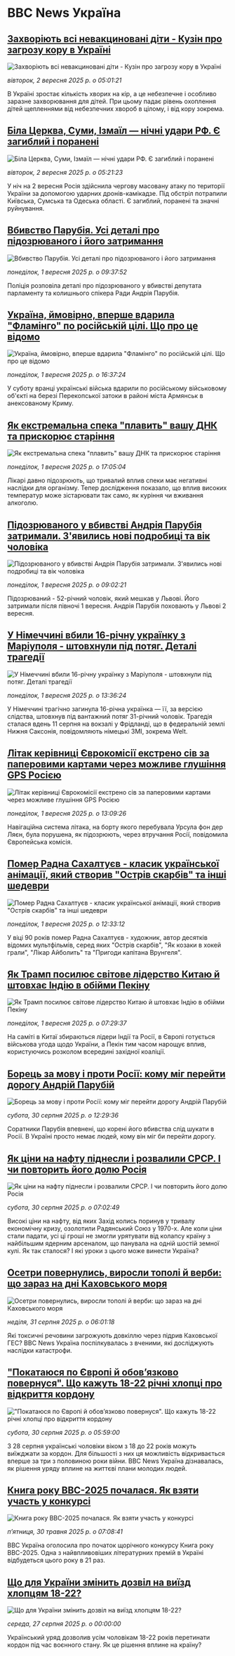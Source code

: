# BBC News Україна## [Захворіють всі невакциновані діти - Кузін про загрозу кору в Україні](https://www.bbc.com/ukrainian/articles/cx2q9z5y5xlo?at_medium=RSS&at_campaign=rss?at_campaign=githubrss)![Захворіють всі невакциновані діти - Кузін про загрозу кору в Україні](https://ichef.bbci.co.uk/ace/ws/240/cpsprodpb/05db/live/98ede9b0-871f-11f0-8539-299a7a7c0d9c.jpg)_вівторок, 2 вересня 2025 р. о 05:01:21_В Україні зростає кількість хворих на кір, а це небезпечне і особливо заразне захворювання для дітей. 
При цьому падає рівень охоплення дітей щепленнями від небезпечних хвороб в цілому, і від кору зокрема.## [Біла Церква, Суми, Ізмаїл — нічні удари РФ. Є загиблий і поранені](https://www.bbc.com/ukrainian/articles/cqlel2231w5o?at_medium=RSS&at_campaign=rss?at_campaign=githubrss)![Біла Церква, Суми, Ізмаїл — нічні удари РФ. Є загиблий і поранені](https://ichef.bbci.co.uk/ace/ws/240/cpsprodpb/e5d4/live/7415d4e0-87ba-11f0-ac68-699cfc5a03cc.jpg)_вівторок, 2 вересня 2025 р. о 05:21:23_У ніч на 2 вересня Росія здійснила чергову масовану атаку по території України за допомогою ударних дронів-камікадзе. Під обстріл потрапили Київська, Сумська та Одеська області. Є загиблий, поранені та значні руйнування.## [Вбивство Парубія. Усі деталі про підозрюваного і його затримання ](https://www.bbc.com/ukrainian/articles/c7072gyz8wvo?at_medium=RSS&at_campaign=rss?at_campaign=githubrss)![Вбивство Парубія. Усі деталі про підозрюваного і його затримання ](https://ichef.bbci.co.uk/ace/ws/240/cpsprodpb/cad7/live/400ed3c0-8712-11f0-8539-299a7a7c0d9c.jpg)_понеділок, 1 вересня 2025 р. о 09:37:52_Поліція розповіла деталі про підозрюваного у вбивстві депутата парламенту та колишнього спікера Ради Андрія Парубія.## [Україна, ймовірно, вперше вдарила "Фламінго" по російській цілі. Що про це відомо](https://www.bbc.com/ukrainian/articles/cj0y50lpgy3o?at_medium=RSS&at_campaign=rss?at_campaign=githubrss)![Україна, ймовірно, вперше вдарила "Фламінго" по російській цілі. Що про це відомо](https://ichef.bbci.co.uk/ace/ws/240/cpsprodpb/a18f/live/89346b20-8751-11f0-97b2-4f0915b1f285.jpg)_понеділок, 1 вересня 2025 р. о 16:37:24_У суботу вранці українські війська вдарили по російському військовому об'єкті на березі Перекопської затоки в районі міста Армянськ в анексованому Криму.## [Як екстремальна спека "плавить" вашу ДНК та прискорює старіння](https://www.bbc.com/ukrainian/articles/cewyv978j54o?at_medium=RSS&at_campaign=rss?at_campaign=githubrss)![Як екстремальна спека "плавить" вашу ДНК та прискорює старіння](https://ichef.bbci.co.uk/ace/ws/240/cpsprodpb/f506/live/f452fe80-6ed3-11f0-ad0c-035b9044855d.jpg)_понеділок, 1 вересня 2025 р. о 17:05:04_Лікарі давно підозрюють, що тривалий вплив спеки має негативні наслідки для організму. Тепер дослідження показало, що вплив високих температур може зістарювати так само, як куріння чи вживання алкоголю.## [Підозрюваного у вбивстві Андрія Парубія затримали. З'явились нові подробиці та вік чоловіка](https://www.bbc.com/ukrainian/articles/c99me57m153o?at_medium=RSS&at_campaign=rss?at_campaign=githubrss)![Підозрюваного у вбивстві Андрія Парубія затримали. З'явились нові подробиці та вік чоловіка](https://ichef.bbci.co.uk/ace/ws/240/cpsprodpb/2823/live/b0e697d0-86ff-11f0-b357-dba5095f4b72.jpg)_понеділок, 1 вересня 2025 р. о 09:02:21_Підозрюваний - 52-річний чоловік, який мешкав у Львові. Його затримали після півночі 1 вересня. Андрія Парубія поховають у Львові 2 вересня.## [У Німеччині вбили 16-річну українку з Маріуполя - штовхнули під потяг. Деталі трагедії](https://www.bbc.com/ukrainian/articles/c4gznn9kmpko?at_medium=RSS&at_campaign=rss?at_campaign=githubrss)![У Німеччині вбили 16-річну українку з Маріуполя - штовхнули під потяг. Деталі трагедії](https://ichef.bbci.co.uk/ace/ws/240/cpsprodpb/bc5a/live/8903b270-8736-11f0-bce3-8185e806549a.jpg)_понеділок, 1 вересня 2025 р. о 13:36:24_У Німеччині трагічно загинула 16-річна українка — її, за версією слідства, штовхнув під вантажний потяг 31-річний чоловік. Трагедія сталася вдень 11 серпня на вокзалі у Фрідланді, що в федеральній землі Нижня Саксонія, повідомляють німецькі ЗМІ, зокрема Welt.## [Літак керівниці Єврокомісії екстрено сів за паперовими картами через можливе глушіння GPS Росією](https://www.bbc.com/ukrainian/articles/c8e100dnd7no?at_medium=RSS&at_campaign=rss?at_campaign=githubrss)![Літак керівниці Єврокомісії екстрено сів за паперовими картами через можливе глушіння GPS Росією](https://ichef.bbci.co.uk/ace/ws/240/cpsprodpb/30c8/live/b0bf99f0-8722-11f0-95ce-ab02c3c61297.jpg)_понеділок, 1 вересня 2025 р. о 13:09:26_Навігаційна система літака, на борту якого перебувала Урсула фон дер Ляєн, була порушена, як підозрюють, через втручання Росії, повідомила Європейська комісія.## [Помер Радна Сахалтуєв - класик української анімації, який створив "Острів скарбів" та інші шедеври](https://www.bbc.com/ukrainian/articles/cp8z3g723r8o?at_medium=RSS&at_campaign=rss?at_campaign=githubrss)![Помер Радна Сахалтуєв - класик української анімації, який створив "Острів скарбів" та інші шедеври](https://ichef.bbci.co.uk/ace/ws/240/cpsprodpb/7820/live/d3813850-872b-11f0-9ea1-07d888221746.jpg)_понеділок, 1 вересня 2025 р. о 12:33:12_У віці 90 років помер Радна Сахалтуєв - художник, автор десятків відомих мультфільмів, серед яких "Острів скарбів", "Як козаки в хокей грали", "Лікар Айболить" та "Пригоди капітана Врунгеля".## [Як Трамп посилює світове лідерство Китаю й штовхає Індію в обійми Пекіну](https://www.bbc.com/ukrainian/articles/c0e9vyj92gzo?at_medium=RSS&at_campaign=rss?at_campaign=githubrss)![Як Трамп посилює світове лідерство Китаю й штовхає Індію в обійми Пекіну](https://ichef.bbci.co.uk/ace/ws/240/cpsprodpb/4cbf/live/72999a90-8709-11f0-b357-dba5095f4b72.jpg)_понеділок, 1 вересня 2025 р. о 07:29:37_На саміті в Китаї збираються лідери Індії та Росії, в Європі готується військова угода щодо України, а Пекін тим часом нарощує вплив, користуючись розколом всередині західної коаліції.## [Борець за мову і проти Росії: кому міг перейти дорогу Андрій Парубій](https://www.bbc.com/ukrainian/articles/c78mpydv21po?at_medium=RSS&at_campaign=rss?at_campaign=githubrss)![Борець за мову і проти Росії: кому міг перейти дорогу Андрій Парубій](https://ichef.bbci.co.uk/ace/ws/240/cpsprodpb/e8ed/live/d378c310-859a-11f0-84c8-99de564f0440.jpg)_субота, 30 серпня 2025 р. о 12:29:36_Соратники Парубія впевнені, що корені його вбивства слід шукати в Росії. В Україні просто немає людей, кому він міг би перейти дорогу.## [Як ціни на нафту піднесли і розвалили СРСР. І чи повторить його долю Росія](https://www.bbc.com/ukrainian/articles/c987691l3l9o?at_medium=RSS&at_campaign=rss?at_campaign=githubrss)![Як ціни на нафту піднесли і розвалили СРСР. І чи повторить його долю Росія](https://ichef.bbci.co.uk/ace/ws/240/cpsprodpb/37ef/live/7aba6020-84bf-11f0-b391-6936825093bd.png)_субота, 30 серпня 2025 р. о 07:02:49_Високі ціни на нафту, від яких Захід колись поринув у тривалу економічну кризу, озолотили Радянський Союз у 1970-х. Але коли ціни стали падати, усі ці гроші не змогли урятувати від колапсу країну з найбільшим ядерним арсеналом, що панувала на одній шостій земної кулі. Як так сталося? І які уроки з цього може винести Україна?## [Осетри повернулись, виросли тополі й верби: що зараз на дні Каховського моря](https://www.bbc.com/ukrainian/articles/cpv0exd3431o?at_medium=RSS&at_campaign=rss?at_campaign=githubrss)![Осетри повернулись, виросли тополі й верби: що зараз на дні Каховського моря](https://ichef.bbci.co.uk/ace/ws/240/cpsprodpb/1116/live/86519120-84cd-11f0-9a8e-b57ad0129150.jpg)_неділя, 31 серпня 2025 р. о 06:01:18_Які токсичні речовини загрожують довкіллю через підрив Каховської ГЕС?
ВВС News Україна поспілкувалась з вченими, які досліджують наслідки катастрофи.## ["Покатаюся по Європі й обовʼязково повернуся". Що кажуть 18-22 річні хлопці про відкриття кордону ](https://www.bbc.com/ukrainian/articles/cvgvjwmg2gjo?at_medium=RSS&at_campaign=rss?at_campaign=githubrss)!["Покатаюся по Європі й обовʼязково повернуся". Що кажуть 18-22 річні хлопці про відкриття кордону ](https://ichef.bbci.co.uk/ace/ws/240/cpsprodpb/6cd6/live/dae5bf80-84f1-11f0-84c8-99de564f0440.jpg)_субота, 30 серпня 2025 р. о 05:59:00_З 28 серпня українські чоловіки віком з 18 до 22 років можуть виїжджати за кордон. Для більшості з них ця можливість відкривається вперше за три з половиною роки війни. BBC News Україна дізнавалась, як рішення уряду вплине на життєві плани молодих людей.## [Книга року BBC-2025 почалася. Як взяти участь у конкурсі ](https://www.bbc.com/ukrainian/articles/clygdp91lk7o?at_medium=RSS&at_campaign=rss?at_campaign=githubrss)![Книга року BBC-2025 почалася. Як взяти участь у конкурсі ](https://ichef.bbci.co.uk/ace/ws/240/cpsprodpb/01eb/live/6dc71a60-3b9b-11f0-b0d7-71720076f013.jpg)_пʼятниця, 30 травня 2025 р. о 07:08:41_BBC Україна оголосила про початок щорічного конкурсу Книга року BBC-2025. Одна з найвпливовіших літературних премій в Україні відбудеться цього року в 21 раз.## [Що для України змінить дозвіл на виїзд хлопцям 18-22?](https://www.youtube.com/watch?v=k6Zcwpf2Lvc&at_medium=RSS&at_campaign=rss?at_campaign=githubrss)![Що для України змінить дозвіл на виїзд хлопцям 18-22?](https://ichef.bbci.co.uk/ace/standard/240/cpsprodpb/66d7/live/4eb82510-8362-11f0-a34f-318be3fb0481.jpg)_середа, 27 серпня 2025 р. о 00:00:00_Український уряд дозволив усім чоловікам 18-22 років перетинати кордон під час воєнного стану. Як це рішення вплине на країну?